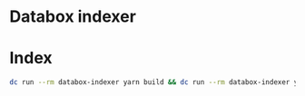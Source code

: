 # Databox indexer

# Index

```bash
dc run --rm databox-indexer yarn build && dc run --rm databox-indexer yarn index <location-name>
```
